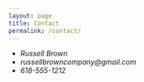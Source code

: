 ```yaml
---
layout: page
title: Contact
permalink: /contact/
---
```



<address>
	<ul>
		<li>Russell Brown</li>
		<li>russellbrowncompany@gmail.com</li>
		<li>618-555-1212</li>
	</ul>
</address>